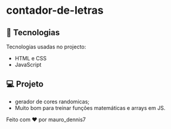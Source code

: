 # contador-de-letras

## 🚀 Tecnologias

Tecnologias usadas no projecto:

- HTML e CSS
- JavaScript 

## 💻 Projeto

 * gerador de cores randomicas;
 * Muito bom para treinar funções matemáticas e arrays em JS.

Feito com ♥ por mauro_dennis7
